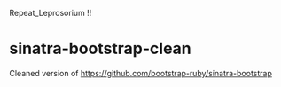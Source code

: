 Repeat_Leprosorium !!


sinatra-bootstrap-clean
=======================

Cleaned version of https://github.com/bootstrap-ruby/sinatra-bootstrap
